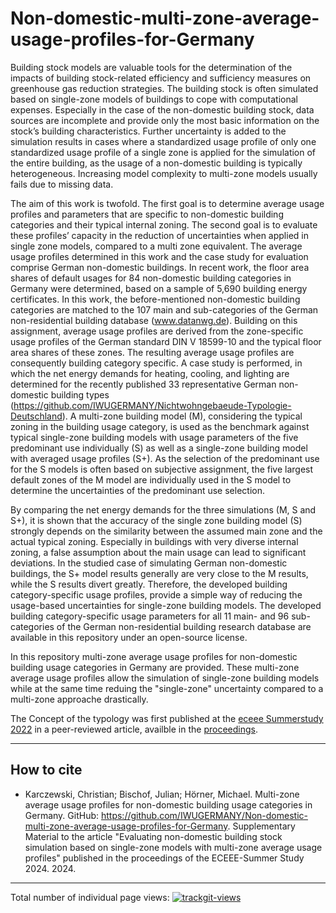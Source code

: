 # Non-domestic-multi-zone-average-usage-profiles-for-Germany
Building stock models are valuable tools for the determination of the impacts of building stock-related efficiency and sufficiency measures on greenhouse gas reduction strategies. The building stock is often simulated based on single-zone models of buildings to cope with computational expenses. Especially in the case of the non-domestic building stock, data sources are incomplete and provide only the most basic information on the stock’s building characteristics. Further uncertainty is added to the simulation results in cases where a standardized usage profile of only one standardized usage profile of a single zone is applied for the simulation of the entire building, as the usage of a non-domestic building is typically heterogeneous. Increasing model complexity to multi-zone models usually fails due to missing data.

The aim of this work is twofold. The first goal is to determine average usage profiles and parameters that are specific to non-domestic building categories and their typical internal zoning. The second goal is to evaluate these profiles’ capacity in the reduction of uncertainties when applied in single zone models, compared to a multi zone equivalent.  The average usage profiles determined in this work and the case study for evaluation comprise German non-domestic buildings. In recent work, the floor area shares of default usages for 84 non-domestic building categories in Germany were determined, based on a sample of 5,690 building energy certificates. In this work, the before-mentioned non-domestic building categories are matched to the 107 main and sub-categories of the German non-residential building database (www.datanwg.de). Building on this assignment, average usage profiles are derived from the zone-specific usage profiles of the German standard DIN V 18599-10 and the typical floor area shares of these zones. The resulting average usage profiles are consequently building category specific. A case study is performed, in which the net energy demands for heating, cooling, and lighting are determined for the recently published 33 representative German non-domestic building types (https://github.com/IWUGERMANY/Nichtwohngebaeude-Typologie-Deutschland). A multi-zone building model (M), considering the typical zoning in the building usage category, is used as the benchmark against typical single-zone building models with usage parameters of the five predominant use individually (S) as well as a single-zone building model with averaged usage profiles (S+). As the selection of the predominant use for the S models is often based on subjective assignment, the five largest default zones of the M model are individually used in the S model to determine the uncertainties of the predominant use selection.

By comparing the net energy demands for the three simulations (M, S and S+), it is shown that the accuracy of the single zone building model (S) strongly depends on the similarity between the assumed main zone and the actual typical zoning. Especially in buildings with very diverse internal zoning, a false assumption about the main usage can lead to significant deviations. In the studied case of simulating German non-domestic buildings, the S+ model results generally are very close to the M results, while the S results divert greatly. Therefore, the developed building category-specific usage profiles, provide a simple way of reducing the usage-based uncertainties for single-zone building models. The developed building category-specific usage parameters for all 11 main- and 96 sub-categories of the German non-residential building research database are available in this repository under an open-source license.

In this repository multi-zone average usage profiles for non-domestic building usage categories in Germany are provided. These multi-zone average usage profiles allow the simulation of single-zone building models while at the same time reduing the "single-zone" uncertainty compared to a multi-zone approache drastically.

The Concept of the typology was first published at the [eceee Summerstudy 2022](https://www.eceee.org/summerstudy/) in a peer-reviewed article, availble in the [proceedings](https://www.researchgate.net).

---
## How to cite
- Karczewski, Christian; Bischof, Julian; Hörner, Michael. Multi-zone average usage profiles for non-domestic building usage categories in Germany. GitHub: https://github.com/IWUGERMANY/Non-domestic-multi-zone-average-usage-profiles-for-Germany. Supplementary Material to the article "Evaluating non-domestic building stock simulation based on single-zone models with multi-zone average usage profiles" published in the proceedings of the ECEEE-Summer Study 2024. 2024.
---

Total number of individual page views:
 <a href="https://trackgit.com">
<img src="https://us-central1-trackgit-analytics.cloudfunctions.net/token/ping/lpmti5b26dpcb79duvml" alt="trackgit-views" />
</a>